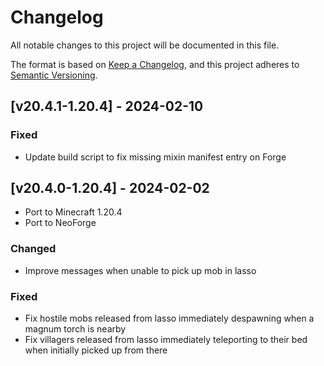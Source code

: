 # Changelog
All notable changes to this project will be documented in this file.

The format is based on [Keep a Changelog](https://keepachangelog.com/en/1.0.0/),
and this project adheres to [Semantic Versioning](https://semver.org/spec/v2.0.0.html).

## [v20.4.1-1.20.4] - 2024-02-10
### Fixed
- Update build script to fix missing mixin manifest entry on Forge

## [v20.4.0-1.20.4] - 2024-02-02
- Port to Minecraft 1.20.4
- Port to NeoForge
### Changed
- Improve messages when unable to pick up mob in lasso
### Fixed
- Fix hostile mobs released from lasso immediately despawning when a magnum torch is nearby
- Fix villagers released from lasso immediately teleporting to their bed when initially picked up from there
